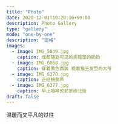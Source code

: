 ```yaml
---
title: "Photo"
date: 2020-12-01T10:20:16+09:00
description: Photo Gallery
type: "gallery"
mode: "one-by-one"
description: "定格"
images:
  - image: IMG_5839.jpg
    caption: 成都随处可见的卖鞋垫的奶奶
  - image: IMG_6068.jpg
    caption: 穿着黄色西装 梳着猫王发型的大爷
  - image: IMG_6370.jpg
    caption: 正经糖葫芦
  - image: IMG_6377.jpg
    caption: 早上喧哗的郭家桥北街
draft: false
---
```

温暖而又平凡的过往